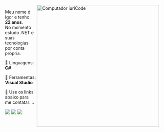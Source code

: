 <img src="https://raw.githubusercontent.com/MicaelliMedeiros/micaellimedeiros/master/image/computer-illustration.png" min-width="400px" max-width="400px" width="400px" align="right" alt="Computador iuriCode">

<p align="left"> 
  Meu nome é Igor e tenho <strong>22 anos</strong>.<br>
  No momento estudo .NET e suas tecnologias por conta própria.
</p>

<p align="left">
  🦄 Linguagens: <strong>C#</strong>
</p>

<p align="left">
  💼 Ferramentas: <strong>Visual Studio</strong>
</p>

<p align="left">
  💌 Use os links abaixo para me contatar: ⤵️
</p>

<p align="left">
  
  
  
  <a href="https://discordapp.com/users/162312834779316224" alt="Discord">
  <img src="https://img.shields.io/badge/Discord-7289DA?style=flat-square&logo=discord&logoColor=white"/></a>
  
  <a href="mailto:souza.igor@protonmail.com" alt="ProtonMail">
  <img src="https://img.shields.io/badge/ProtonMail-8B89CC?style=flat-square&logo=protonmail&logoColor=white"/></a>

  <a href="https://www.linkedin.com/in/igor-souza-941730200/" alt="Linkedin">
  <img src="https://img.shields.io/badge/-Linkedin-0e76a8?style=flat-square&logo=Linkedin&logoColor=white" /></a>
  
</p>
